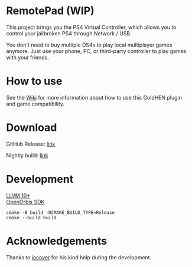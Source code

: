 # RemotePad (WIP)

This project brings you the PS4 Virtual Controller, which allows you to control your jailbroken PS4 through Network / USB.

You don't need to buy multiple DS4s to play local multiplayer games anymore. Just use your phone, PC, or third-party controller to play games with your friends.

# How to use

See the [Wiki](https://github.com/xfangfang/remotePad/wiki) for more information about how to use this GoldHEN plugin and game compatibility.

# Download

GitHub Release: [link](https://github.com/xfangfang/remotePad/releases/latest)

Nightly build: [link](https://nightly.link/xfangfang/remotePad/workflows/ci.yaml/main/remote_pad.prx.zip)

# Development

[LLVM 10+](https://llvm.org/)  
[OpenOrbis SDK](https://github.com/OpenOrbis/OpenOrbis-PS4-Toolchain)

```shell
cmake -B build -DCMAKE_BUILD_TYPE=Release
cmake --build build
```

# Acknowledgements
Thanks to [jocover](https://github.com/jocover) for his kind help during the development.
